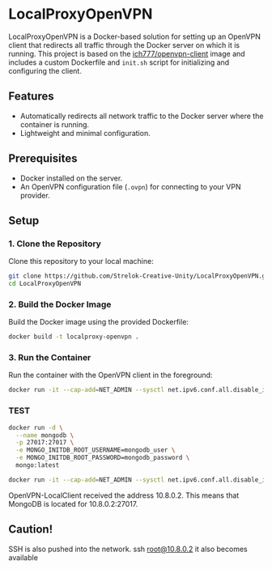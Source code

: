 # LocalProxyOpenVPN

LocalProxyOpenVPN is a Docker-based solution for setting up an OpenVPN client that redirects all traffic through the Docker server on which it is running. This project is based on the [ich777/openvpn-client](https://hub.docker.com/r/ich777/openvpn-client) image and includes a custom Dockerfile and `init.sh` script for initializing and configuring the client.

## Features

- Automatically redirects all network traffic to the Docker server where the container is running.
- Lightweight and minimal configuration.

## Prerequisites

- Docker installed on the server.
- An OpenVPN configuration file (`.ovpn`) for connecting to your VPN provider.

## Setup

### 1. Clone the Repository

Clone this repository to your local machine:

```bash
git clone https://github.com/Strelok-Creative-Unity/LocalProxyOpenVPN.git
cd LocalProxyOpenVPN
```
### 2. Build the Docker Image

Build the Docker image using the provided Dockerfile:

```bash
docker build -t localproxy-openvpn .
```
### 3. Run the Container

Run the container with the OpenVPN client in the foreground:

```bash
docker run -it --cap-add=NET_ADMIN --sysctl net.ipv6.conf.all.disable_ipv6=1 --name OpenVPN-LocalClient -v /path/to/openvpn/conf:/vpn
```

### TEST
```bash
docker run -d \
  --name mongodb \
  -p 27017:27017 \
  -e MONGO_INITDB_ROOT_USERNAME=mongodb_user \
  -e MONGO_INITDB_ROOT_PASSWORD=mongodb_password \
  mongo:latest
```
```bash
docker run -it --cap-add=NET_ADMIN --sysctl net.ipv6.conf.all.disable_ipv6=1 --name OpenVPN-LocalClient -v /path/to/openvpn/conf:/vpn
```
OpenVPN-LocalClient received the address 10.8.0.2. This means that MongoDB is located for 10.8.0.2:27017.  
## Caution! 
SSH is also pushed into the network. ssh root@10.8.0.2 it also becomes available
